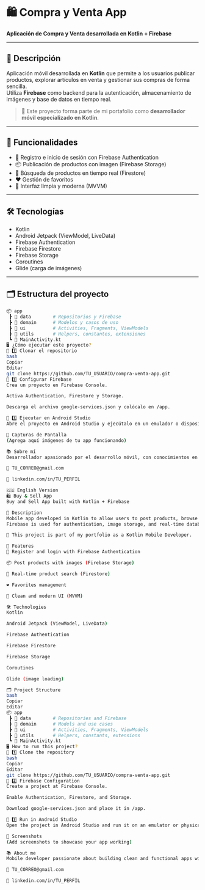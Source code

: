 # 🛍️ Compra y Venta App  
**Aplicación de Compra y Venta desarrollada en Kotlin + Firebase**

---

## 📲 Descripción
Aplicación móvil desarrollada en **Kotlin** que permite a los usuarios publicar productos, explorar artículos en venta y gestionar sus compras de forma sencilla.  
Utiliza **Firebase** como backend para la autenticación, almacenamiento de imágenes y base de datos en tiempo real.

> 🚀 Este proyecto forma parte de mi portafolio como **desarrollador móvil especializado en Kotlin**.

---

## 🚧 Funcionalidades
- 🔐 Registro e inicio de sesión con Firebase Authentication  
- 📦 Publicación de productos con imagen (Firebase Storage)  
- 🔎 Búsqueda de productos en tiempo real (Firestore)  
- ❤️ Gestión de favoritos  
- 📱 Interfaz limpia y moderna (MVVM)

---

## 🛠️ Tecnologías
- Kotlin
- Android Jetpack (ViewModel, LiveData)
- Firebase Authentication
- Firebase Firestore
- Firebase Storage
- Coroutines
- Glide (carga de imágenes)

---

## 🗂️ Estructura del proyecto
```bash
📦 app
 ┣ 📂 data        # Repositorios y Firebase
 ┣ 📂 domain      # Modelos y casos de uso
 ┣ 📂 ui          # Activities, Fragments, ViewModels
 ┣ 📂 utils       # Helpers, constantes, extensiones
 ┗ 📜 MainActivity.kt
🖥️ ¿Cómo ejecutar este proyecto?
🔨 1️⃣ Clonar el repositorio
bash
Copiar
Editar
git clone https://github.com/TU_USUARIO/compra-venta-app.git
🔨 2️⃣ Configurar Firebase
Crea un proyecto en Firebase Console.

Activa Authentication, Firestore y Storage.

Descarga el archivo google-services.json y colócalo en /app.

🔨 3️⃣ Ejecutar en Android Studio
Abre el proyecto en Android Studio y ejecútalo en un emulador o dispositivo físico.

📸 Capturas de Pantalla
(Agrega aquí imágenes de tu app funcionando)

📚 Sobre mí
Desarrollador apasionado por el desarrollo móvil, con conocimientos en Kotlin, Firebase y arquitectura MVVM. Busco siempre construir software funcional, limpio y mantenible.

📧 TU_CORREO@gmail.com

💼 linkedin.com/in/TU_PERFIL

🇬🇧 English Version
🛍️ Buy & Sell App
Buy and Sell App built with Kotlin + Firebase

📲 Description
Mobile app developed in Kotlin to allow users to post products, browse items for sale, and manage their purchases easily.
Firebase is used for authentication, image storage, and real-time database.

🚀 This project is part of my portfolio as a Kotlin Mobile Developer.

🚧 Features
🔐 Register and login with Firebase Authentication

📦 Post products with images (Firebase Storage)

🔎 Real-time product search (Firestore)

❤️ Favorites management

📱 Clean and modern UI (MVVM)

🛠️ Technologies
Kotlin

Android Jetpack (ViewModel, LiveData)

Firebase Authentication

Firebase Firestore

Firebase Storage

Coroutines

Glide (image loading)

🗂️ Project Structure
bash
Copiar
Editar
📦 app
 ┣ 📂 data        # Repositories and Firebase
 ┣ 📂 domain      # Models and use cases
 ┣ 📂 ui          # Activities, Fragments, ViewModels
 ┣ 📂 utils       # Helpers, constants, extensions
 ┗ 📜 MainActivity.kt
🖥️ How to run this project?
🔨 1️⃣ Clone the repository
bash
Copiar
Editar
git clone https://github.com/TU_USUARIO/compra-venta-app.git
🔨 2️⃣ Firebase Configuration
Create a project at Firebase Console.

Enable Authentication, Firestore, and Storage.

Download google-services.json and place it in /app.

🔨 3️⃣ Run in Android Studio
Open the project in Android Studio and run it on an emulator or physical device.

📸 Screenshots
(Add screenshots to showcase your app working)

📚 About me
Mobile developer passionate about building clean and functional apps with Kotlin, Firebase, and MVVM architecture.

📧 TU_CORREO@gmail.com

💼 linkedin.com/in/TU_PERFIL
